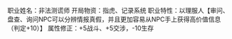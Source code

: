 职业姓名：非法测谎师
开局物资：指虎、记录系统
职业特性：以理服人【审问、盘查、询问NPC可以分辨情报真假，并且更加容易从NPC手上获得高价值信息（判定+10）】
属性修正：+5战斗、+5交涉，-10生存